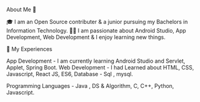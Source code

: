 About Me 🚀

🎓 I am an Open Source contributer &  a junior pursuing my Bachelors in Information Technology.
👨‍💻 I am passionate about Android Studio, App Development, Web Development &  I enjoy learning new things.

🙌 My Experiences

App Development - I am currently learning Android Studio and Servlet, Applet, Spring Boot.
Web Development - I had Learned about HTML, CSS, Javascript, React JS, ES6, 
Database - Sql , mysql.

Programming Languages - Java , DS & Algorithm, C, C++, Python, Javascript.
